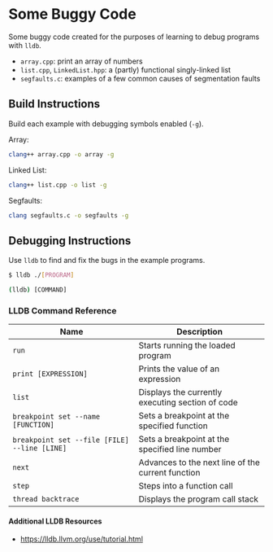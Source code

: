 # Some Buggy Code

Some buggy code created for the purposes of learning to debug programs with `lldb`.

- `array.cpp`: print an array of numbers
- `list.cpp`, `LinkedList.hpp`: a (partly) functional singly-linked list
- `segfaults.c`: examples of a few common causes of segmentation faults

## Build Instructions

Build each example with debugging symbols enabled (`-g`).

Array:

```sh
clang++ array.cpp -o array -g
```

Linked List:

```sh
clang++ list.cpp -o list -g
```

Segfaults:

```sh
clang segfaults.c -o segfaults -g
```

## Debugging Instructions

Use `lldb` to find and fix the bugs in the example programs.

```sh
$ lldb ./[PROGRAM]

(lldb) [COMMAND]
```

### LLDB Command Reference

| **Name**                                     | **Description**                                   |
| -------------------------------------------- | ------------------------------------------------- |
| `run`                                        | Starts running the loaded program                 |
| `print [EXPRESSION]`                         | Prints the value of an expression                 |
| `list`                                       | Displays the currently executing section of code  |
| `breakpoint set --name [FUNCTION]`           | Sets a breakpoint at the specified function       |
| `breakpoint set --file [FILE] --line [LINE]` | Sets a breakpoint at the specified line number    |
| `next`                                       | Advances to the next line of the current function |
| `step`                                       | Steps into a function call                        |
| `thread backtrace`                           | Displays the program call stack                   |

#### Additional LLDB Resources

- https://lldb.llvm.org/use/tutorial.html
